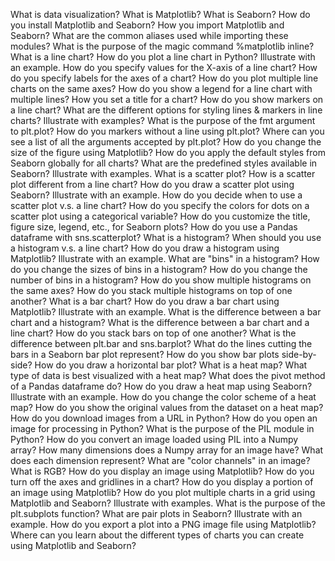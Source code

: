 What is data visualization?
What is Matplotlib?
What is Seaborn?
How do you install Matplotlib and Seaborn?
How you import Matplotlib and Seaborn? What are the common aliases used while importing these modules?
What is the purpose of the magic command %matplotlib inline?
What is a line chart?
How do you plot a line chart in Python? Illustrate with an example.
How do you specify values for the X-axis of a line chart?
How do you specify labels for the axes of a chart?
How do you plot multiple line charts on the same axes?
How do you show a legend for a line chart with multiple lines?
How you set a title for a chart?
How do you show markers on a line chart?
What are the different options for styling lines & markers in line charts? Illustrate with examples?
What is the purpose of the fmt argument to plt.plot?
How do you markers without a line using plt.plot?
Where can you see a list of all the arguments accepted by plt.plot?
How do you change the size of the figure using Matplotlib?
How do you apply the default styles from Seaborn globally for all charts?
What are the predefined styles available in Seaborn? Illustrate with examples.
What is a scatter plot?
How is a scatter plot different from a line chart?
How do you draw a scatter plot using Seaborn? Illustrate with an example.
How do you decide when to use a scatter plot v.s. a line chart?
How do you specify the colors for dots on a scatter plot using a categorical variable?
How do you customize the title, figure size, legend, etc., for Seaborn plots?
How do you use a Pandas dataframe with sns.scatterplot?
What is a histogram?
When should you use a histogram v.s. a line chart?
How do you draw a histogram using Matplotlib? Illustrate with an example.
What are "bins" in a histogram?
How do you change the sizes of bins in a histogram?
How do you change the number of bins in a histogram?
How do you show multiple histograms on the same axes?
How do you stack multiple histograms on top of one another?
What is a bar chart?
How do you draw a bar chart using Matplotlib? Illustrate with an example.
What is the difference between a bar chart and a histogram?
What is the difference between a bar chart and a line chart?
How do you stack bars on top of one another?
What is the difference between plt.bar and sns.barplot?
What do the lines cutting the bars in a Seaborn bar plot represent?
How do you show bar plots side-by-side?
How do you draw a horizontal bar plot?
What is a heat map?
What type of data is best visualized with a heat map?
What does the pivot method of a Pandas dataframe do?
How do you draw a heat map using Seaborn? Illustrate with an example.
How do you change the color scheme of a heat map?
How do you show the original values from the dataset on a heat map?
How do you download images from a URL in Python?
How do you open an image for processing in Python?
What is the purpose of the PIL module in Python?
How do you convert an image loaded using PIL into a Numpy array?
How many dimensions does a Numpy array for an image have? What does each dimension represent?
What are "color channels" in an image?
What is RGB?
How do you display an image using Matplotlib?
How do you turn off the axes and gridlines in a chart?
How do you display a portion of an image using Matplotlib?
How do you plot multiple charts in a grid using Matplotlib and Seaborn? Illustrate with examples.
What is the purpose of the plt.subplots function?
What are pair plots in Seaborn? Illustrate with an example.
How do you export a plot into a PNG image file using Matplotlib?
Where can you learn about the different types of charts you can create using Matplotlib and Seaborn?